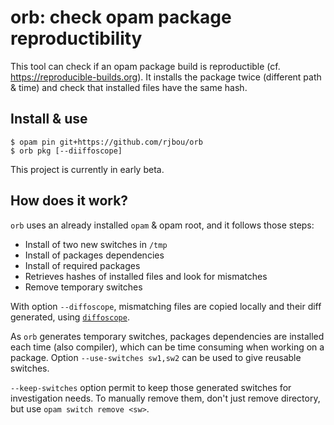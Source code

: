 # orb: check opam package reproductibility

This tool can check if an opam package build is reproductible (cf.
https://reproducible-builds.org). It installs the package twice (different path
& time) and check that installed files have the same hash.

## Install & use

```
$ opam pin git+https://github.com/rjbou/orb
$ orb pkg [--diiffoscope]
```

This project is currently in early beta.

## How does it work?

`orb` uses an already installed `opam` & opam root, and it follows those steps:

- Install of two new switches in `/tmp`
- Install of packages dependencies
- Install of required packages
- Retrieves hashes of installed files and look for mismatches
- Remove temporary switches

With option `--diffoscope`, mismatching files are copied locally and their diff 
generated, using [`diffoscope`](https://diffoscope.org/).

As `orb` generates temporary switches, packages dependencies are installed each 
time (also compiler), which can be time consuming when working on a package. 
Option `--use-switches sw1,sw2` can be used to give reusable switches.

`--keep-switches`  option permit to keep those generated switches for 
investigation needs. To manually remove them, don't just remove directory, but 
use `opam switch remove <sw>`.
